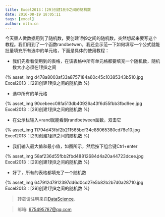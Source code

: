 ```yaml
---
title: Excel2013：[29]创建1到9之间的随机数
date: 2016-08-19 18:05:11
tags: [excel]
author: mlln.cn
---
```

今天替人做数据用到了随机数，要创建1到9之间的随机数，突然想起来要写这个教程。我们用到了一个函数randbetwen，我还会示范一下如何填写一个公式就能批量填充所有选中的单元格，下面是具体的使用教程：

- 我们先看看使用到的表格，在该表格中所有单元格都要填充一个随机数，随机数大小必须在1到9之间

{% asset_img d478a8003af33a8757184a60c45c10385343b510.jpg Excel2013：[29]创建1到9之间的随机数 %}

- 选中所有的单元格

{% asset_img 90cebeec08fa513db40926a43f6d55fbb3fbd9ee.jpg Excel2013：[29]创建1到9之间的随机数 %}

- 在公示栏输入=rand就能看到randbetween函数，双击它

{% asset_img 11794d43fbf2b211565bcf34c88065380cd78e10.jpg Excel2013：[29]创建1到9之间的随机数 %}

- 我们输入最大值和最小值，如图所示，然后按下组合键Ctrl+enter

{% asset_img 58af236d55fbb2fbd48812684d4a20a44723dcee.jpg Excel2013：[29]创建1到9之间的随机数 %}

- 好了，所有的表格都填充了一个随机数

{% asset_img 647912d7912397dd6d0cd27e5b82b2b7d0a28710.jpg Excel2013：[29]创建1到9之间的随机数 %}

> 转载请注明来自[DataScience](http://mlln.cn).

> 邮箱: 675495787@qq.com 
